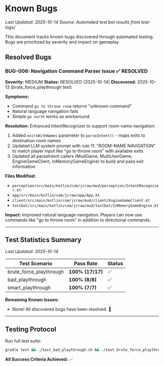 # Known Bugs

*Last Updated: 2025-10-14*
*Source: Automated test bot results from test-logs/*

This document tracks known bugs discovered through automated testing. Bugs are prioritized by severity and impact on gameplay.

## Resolved Bugs

### BUG-006: Navigation Command Parser Issue ✅ RESOLVED
**Severity:** MEDIUM
**Status:** RESOLVED (2025-10-14)
**Discovered:** 2025-10-13 (brute_force_playthrough test)

**Symptoms:**
- Command `go to throne room` returns "unknown command"
- Natural language navigation fails
- Simple `go north` works as workaround

**Resolution:**
Enhanced IntentRecognizer to support room-name navigation:
1. Added `exitsWithNames` parameter to `parseIntent()` - maps exits to destination room names
2. Updated LLM system prompt with rule 11: "ROOM-NAME NAVIGATION" to match player input like "go to throne room" with available exits
3. Updated all parseIntent callers (MudGame, MultiUserGame, EngineGameClient, InMemoryGameEngine) to build and pass exit information

**Files Modified:**
- `perception/src/main/kotlin/com/jcraw/mud/perception/IntentRecognizer.kt`
- `app/src/main/kotlin/com/jcraw/app/App.kt`
- `client/src/main/kotlin/com/jcraw/mud/client/EngineGameClient.kt`
- `testbot/src/main/kotlin/com/jcraw/mud/testbot/InMemoryGameEngine.kt`

**Impact:** Improved natural language navigation. Players can now use commands like "go to throne room" in addition to directional commands.

---

## Test Statistics Summary

*Last Updated: 2025-10-14*

| Test Scenario | Pass Rate | Status |
|---------------|-----------|--------|
| brute_force_playthrough | **100% (17/17)** | ✅ |
| bad_playthrough | **100% (8/8)** | ✅ |
| smart_playthrough | **100% (7/7)** | ✅ |

**Remaining Known Issues:**
- None! All discovered bugs have been resolved. 🎉

---

## Testing Protocol

Run full test suite:
```bash
gradle test && ./test_bad_playthrough.sh && ./test_brute_force_playthrough.sh && ./test_smart_playthrough.sh
```

**All Success Criteria Achieved:** ✅
